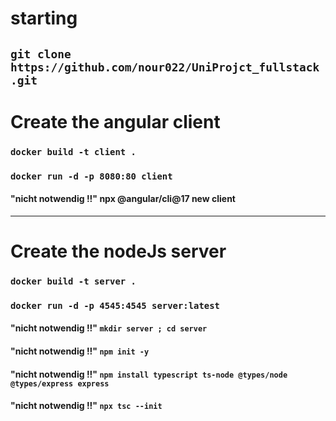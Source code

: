 # starting

## `git clone https://github.com/nour022/UniProjct_fullstack.git`

# Create the angular client

### `docker build -t client .`

### `docker run -d -p 8080:80 client`

#### "nicht notwendig !!" npx @angular/cli@17 new client

---

# Create the nodeJs server

### `docker build -t server .`

### `docker run -d -p 4545:4545 server:latest`

#### "nicht notwendig !!" `mkdir server ; cd server`

#### "nicht notwendig !!" `npm init -y`

#### "nicht notwendig !!" `npm install typescript ts-node @types/node @types/express express`

#### "nicht notwendig !!" `npx tsc --init`
